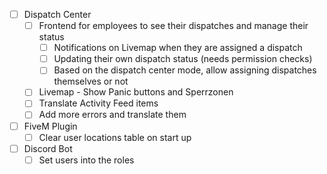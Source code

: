 - [ ] Dispatch Center
    - [ ] Frontend for employees to see their dispatches and manage their status
        - [ ] Notifications on Livemap when they are assigned a dispatch
        - [ ] Updating their own dispatch status (needs permission checks)
        - [ ] Based on the dispatch center mode, allow assigning dispatches themselves or not
    - [ ] Livemap - Show Panic buttons and Sperrzonen
    - [ ] Translate Activity Feed items
    - [ ] Add more errors and translate them
- [ ] FiveM Plugin
    - [ ] Clear user locations table on start up
- [ ] Discord Bot
    - [ ] Set users into the roles
